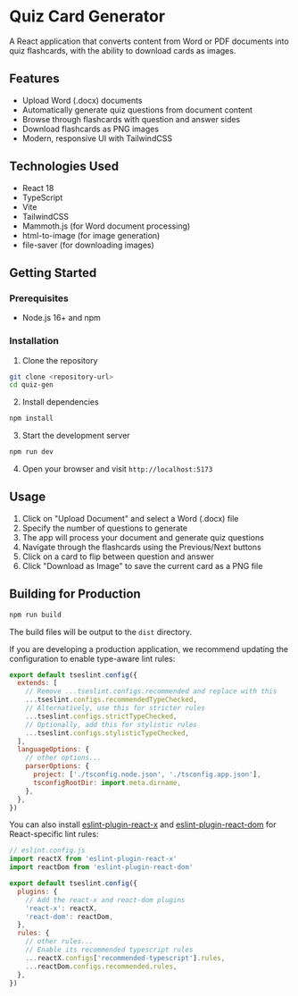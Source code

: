 # Quiz Card Generator

A React application that converts content from Word or PDF documents into quiz flashcards, with the ability to download cards as images.

## Features

- Upload Word (.docx) documents
- Automatically generate quiz questions from document content
- Browse through flashcards with question and answer sides
- Download flashcards as PNG images
- Modern, responsive UI with TailwindCSS

## Technologies Used

- React 18
- TypeScript
- Vite
- TailwindCSS
- Mammoth.js (for Word document processing)
- html-to-image (for image generation)
- file-saver (for downloading images)

## Getting Started

### Prerequisites

- Node.js 16+ and npm

### Installation

1. Clone the repository
```bash
git clone <repository-url>
cd quiz-gen
```

2. Install dependencies
```bash
npm install
```

3. Start the development server
```bash
npm run dev
```

4. Open your browser and visit `http://localhost:5173`

## Usage

1. Click on "Upload Document" and select a Word (.docx) file
2. Specify the number of questions to generate
3. The app will process your document and generate quiz questions
4. Navigate through the flashcards using the Previous/Next buttons
5. Click on a card to flip between question and answer
6. Click "Download as Image" to save the current card as a PNG file

## Building for Production

```bash
npm run build
```

The build files will be output to the `dist` directory.

If you are developing a production application, we recommend updating the configuration to enable type-aware lint rules:

```js
export default tseslint.config({
  extends: [
    // Remove ...tseslint.configs.recommended and replace with this
    ...tseslint.configs.recommendedTypeChecked,
    // Alternatively, use this for stricter rules
    ...tseslint.configs.strictTypeChecked,
    // Optionally, add this for stylistic rules
    ...tseslint.configs.stylisticTypeChecked,
  ],
  languageOptions: {
    // other options...
    parserOptions: {
      project: ['./tsconfig.node.json', './tsconfig.app.json'],
      tsconfigRootDir: import.meta.dirname,
    },
  },
})
```

You can also install [eslint-plugin-react-x](https://github.com/Rel1cx/eslint-react/tree/main/packages/plugins/eslint-plugin-react-x) and [eslint-plugin-react-dom](https://github.com/Rel1cx/eslint-react/tree/main/packages/plugins/eslint-plugin-react-dom) for React-specific lint rules:

```js
// eslint.config.js
import reactX from 'eslint-plugin-react-x'
import reactDom from 'eslint-plugin-react-dom'

export default tseslint.config({
  plugins: {
    // Add the react-x and react-dom plugins
    'react-x': reactX,
    'react-dom': reactDom,
  },
  rules: {
    // other rules...
    // Enable its recommended typescript rules
    ...reactX.configs['recommended-typescript'].rules,
    ...reactDom.configs.recommended.rules,
  },
})
```
